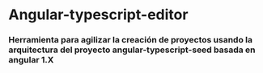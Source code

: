 # Angular-typescript-editor
### Herramienta para agilizar la creación de proyectos usando la arquitectura del proyecto angular-typescript-seed basada en angular 1.X
